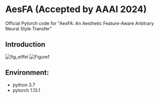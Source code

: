 # AesFA (Accepted by AAAI 2024)
Official Pytorch code for "AesFA: An Aesthetic Feature-Aware Arbitrary Neural Style Transfer"

## Introduction
![fig_eiffel](https://github.com/Sooyyoungg/AesFA/assets/43199011/d50e5142-1af3-4f3b-aeb7-2430c2aa7446)
![Figure1](https://github.com/Sooyyoungg/AesFA/assets/43199011/e9eca171-3bc6-49fc-9677-75020c2d596d)



## Environment:
- python 3.7
- pytorch 1.13.1

